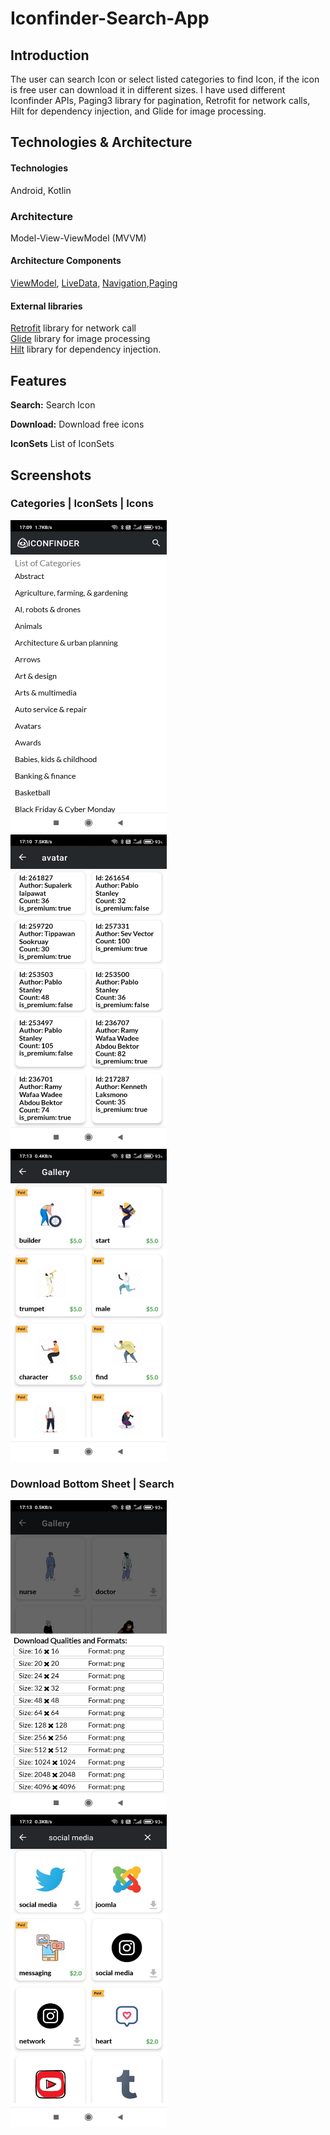 # Iconfinder-Search-App

## Introduction
The user can search Icon or select listed categories to find Icon, if the icon is free user can download it in different sizes.
I have used different Iconfinder APIs, Paging3 library for pagination, Retrofit for network calls, Hilt for dependency injection, and Glide for image processing.

## Technologies & Architecture 

#### Technologies
Android, Kotlin

### Architecture 
Model-View-ViewModel (MVVM)

#### Architecture Components
[ViewModel](https://developer.android.com/topic/libraries/architecture/viewmodel), [LiveData](https://developer.android.com/topic/libraries/architecture/livedata), 
[Navigation](https://developer.android.com/guide/navigation/),[Paging](https://developer.android.com/topic/libraries/architecture/paging/v3-overview)

#### External libraries 
[Retrofit](https://square.github.io/retrofit/) library for network call<br>
[Glide](https://github.com/bumptech/glide) library for image processing<br> 
[Hilt](https://developer.android.com/training/dependency-injection/hilt-android) library for dependency injection.



## Features

**Search:** Search Icon 

**Download:** Download free icons

**IconSets** List of IconSets 


## Screenshots

### Categories | IconSets | Icons

<p align = "left" >
  <img width="250" height="500" src="iconfinder_images/categories.jpeg" > <img >  <img > <img >
  <img width="250" height="500"  src="iconfinder_images/icon_sets.jpeg">  <img > <img > <img >
  <img width="250" height="500" src="iconfinder_images/gallery.jpeg" >  <img > <img > <img >
</p>

### Download Bottom Sheet | Search 

<p align = "left" >
  <img width="250" height="500" src="iconfinder_images/download_bottom_sheet.jpeg" > <img >  <img > <img >
  <img width="250" height="500"  src="iconfinder_images/search.jpeg">  <img > <img > <img >
</p>
